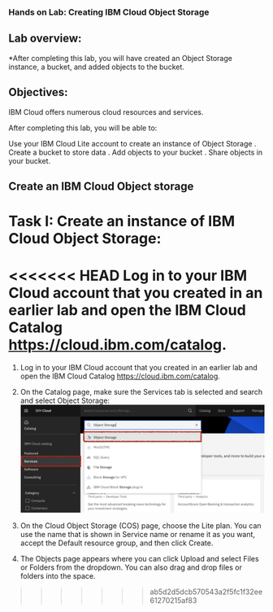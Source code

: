 ### Hands on Lab: Creating IBM Cloud Object Storage

## Lab overview:
*After completing this lab, you will have created an Object Storage instance, a bucket, and added objects to the bucket.

## Objectives:
IBM Cloud offers numerous cloud resources and services.

After completing this lab, you will be able to:

Use your IBM Cloud Lite account to create an instance of Object Storage
. Create a bucket to store data
. Add objects to your bucket
. Share objects in your bucket.

## Create an IBM Cloud Object storage

 # Task I: Create an instance of IBM Cloud Object Storage:
<<<<<<< HEAD
 Log in to your IBM Cloud account that you created in an earlier lab and open the IBM Cloud Catalog
  https://cloud.ibm.com/catalog.
=======
 1. Log in to your IBM Cloud account that you created in an earlier lab and open the IBM Cloud Catalog
 https://cloud.ibm.com/catalog.

2. On the Catalog page, make sure the Services tab is selected and search and select Object Storage:
![view](https://github.com/rohanmathewalex/IBM-fullstack-Cloud-development/blob/main/screenshot_objectstorage.png)

3. On the Cloud Object Storage (COS) page, choose the Lite plan. You can use the name that is shown in Service name or rename it as you want, accept the Default resource group, and then click Create.
4. The Objects page appears where you can click Upload and select Files or Folders from the dropdown. You can also drag and drop files or folders into the space.
>>>>>>> ab5d2d5dcb570543a2f5fc1f32ee61270215af83

